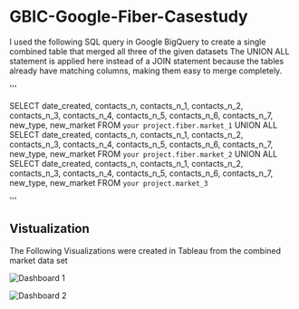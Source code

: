 # GBIC-Google-Fiber-Casestudy

I used the following SQL query in Google BigQuery to create a single combined table that merged all three of the given datasets 
The UNION ALL statement is applied here instead of a JOIN statement because the tables already have matching columns, making them easy to merge completely.

'''

SELECT
  date_created,
  contacts_n,
  contacts_n_1,
  contacts_n_2,
  contacts_n_3,
  contacts_n_4,
  contacts_n_5,
  contacts_n_6,
  contacts_n_7,
  new_type,
  new_market
FROM `your project.fiber.market_1`
UNION ALL
SELECT
  date_created,
  contacts_n,
  contacts_n_1,
  contacts_n_2,
  contacts_n_3,
  contacts_n_4,
  contacts_n_5,
  contacts_n_6,
  contacts_n_7,
  new_type,
  new_market
FROM `your project.fiber.market_2`
UNION ALL
SELECT
  date_created,
  contacts_n,
  contacts_n_1,
  contacts_n_2,
  contacts_n_3,
  contacts_n_4,
  contacts_n_5,
  contacts_n_6,
  contacts_n_7,
  new_type,
  new_market
FROM `your project.market_3`

'''
 
## Vistualization 

The Following Visualizations were created in Tableau from the combined market data set

![Dashboard 1](https://github.com/joehanmisquitta/GBIC-Google-Fiber-Casestudy/assets/62551712/c9c6d07a-4ca5-41d6-9fca-5a871e71c7d8)


![Dashboard 2](https://github.com/joehanmisquitta/GBIC-Google-Fiber-Casestudy/assets/62551712/ec1e077e-9dcf-49f4-b146-75a162f57f47)
